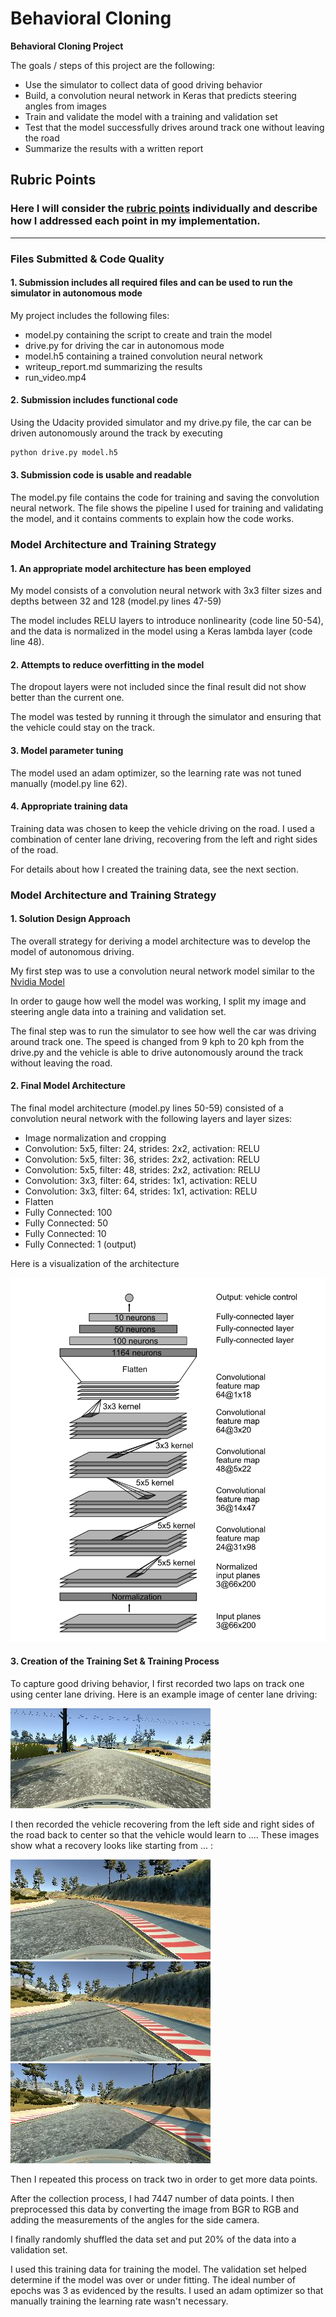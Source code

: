 # **Behavioral Cloning**


**Behavioral Cloning Project**

The goals / steps of this project are the following:
* Use the simulator to collect data of good driving behavior
* Build, a convolution neural network in Keras that predicts steering angles from images
* Train and validate the model with a training and validation set
* Test that the model successfully drives around track one without leaving the road
* Summarize the results with a written report


[//]: # (Image References)

[image1]: ./writeup_images/nvidia_architecture.png "Nvidia Architecture"
[image2]: ./writeup_images/center.jpg "Center"
[image3]: ./writeup_images/right_recover1.jpg "Recovery Image"
[image4]: ./writeup_images/right_recover2.jpg "Recovery Image"
[image5]: ./writeup_images/right_recover3.jpg "Recovery Image"


## Rubric Points
### Here I will consider the [rubric points](https://review.udacity.com/#!/rubrics/432/view) individually and describe how I addressed each point in my implementation.  

---
### Files Submitted & Code Quality

#### 1. Submission includes all required files and can be used to run the simulator in autonomous mode

My project includes the following files:
* model.py containing the script to create and train the model
* drive.py for driving the car in autonomous mode
* model.h5 containing a trained convolution neural network
* writeup_report.md summarizing the results
* run_video.mp4

#### 2. Submission includes functional code
Using the Udacity provided simulator and my drive.py file, the car can be driven autonomously around the track by executing
```sh
python drive.py model.h5
```

#### 3. Submission code is usable and readable

The model.py file contains the code for training and saving the convolution neural network. The file shows the pipeline I used for training and validating the model, and it contains comments to explain how the code works.

### Model Architecture and Training Strategy

#### 1. An appropriate model architecture has been employed

My model consists of a convolution neural network with 3x3 filter sizes and depths between 32 and 128 (model.py lines 47-59)

The model includes RELU layers to introduce nonlinearity (code line 50-54), and the data is normalized in the model using a Keras lambda layer (code line 48).

#### 2. Attempts to reduce overfitting in the model

The dropout layers were not included since the final result did not show better than the current one.

The model was tested by running it through the simulator and ensuring that the vehicle could stay on the track.

#### 3. Model parameter tuning

The model used an adam optimizer, so the learning rate was not tuned manually (model.py line 62).

#### 4. Appropriate training data

Training data was chosen to keep the vehicle driving on the road. I used a combination of center lane driving, recovering from the left and right sides of the road.

For details about how I created the training data, see the next section.

### Model Architecture and Training Strategy

#### 1. Solution Design Approach

The overall strategy for deriving a model architecture was to develop the model of autonomous driving.

My first step was to use a convolution neural network model similar to the [Nvidia Model](https://arxiv.org/pdf/1604.07316.pdf)

In order to gauge how well the model was working, I split my image and steering angle data into a training and validation set.

The final step was to run the simulator to see how well the car was driving around track one.
The speed is changed from 9 kph to 20 kph from the drive.py and the vehicle is able to drive autonomously around the track without leaving the road.


#### 2. Final Model Architecture

The final model architecture (model.py lines 50-59) consisted of a convolution neural network with the following layers and layer sizes:
* Image normalization and cropping
* Convolution: 5x5, filter: 24, strides: 2x2, activation: RELU
* Convolution: 5x5, filter: 36, strides: 2x2, activation: RELU
* Convolution: 5x5, filter: 48, strides: 2x2, activation: RELU
* Convolution: 3x3, filter: 64, strides: 1x1, activation: RELU
* Convolution: 3x3, filter: 64, strides: 1x1, activation: RELU
* Flatten
* Fully Connected: 100
* Fully Connected: 50
* Fully Connected: 10
* Fully Connected: 1 (output)

Here is a visualization of the architecture

![alt text][image1]

#### 3. Creation of the Training Set & Training Process

To capture good driving behavior, I first recorded two laps on track one using center lane driving. Here is an example image of center lane driving:

![alt text][image2]

I then recorded the vehicle recovering from the left side and right sides of the road back to center so that the vehicle would learn to .... These images show what a recovery looks like starting from ... :

![alt text][image3]
![alt text][image4]
![alt text][image5]

Then I repeated this process on track two in order to get more data points.


After the collection process, I had 7447 number of data points. I then preprocessed this data by converting the image from BGR to RGB and adding the measurements of the angles for the side camera.

I finally randomly shuffled the data set and put 20% of the data into a validation set.

I used this training data for training the model. The validation set helped determine if the model was over or under fitting. The ideal number of epochs was 3 as evidenced by the results. I used an adam optimizer so that manually training the learning rate wasn't necessary.
